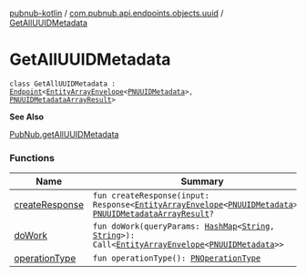 [pubnub-kotlin](../../index.md) / [com.pubnub.api.endpoints.objects.uuid](../index.md) / [GetAllUUIDMetadata](./index.md)

# GetAllUUIDMetadata

`class GetAllUUIDMetadata : `[`Endpoint`](../../com.pubnub.api/-endpoint/index.md)`<`[`EntityArrayEnvelope`](../../com.pubnub.api.models.server.objects_api/-entity-array-envelope/index.md)`<`[`PNUUIDMetadata`](../../com.pubnub.api.models.consumer.objects.uuid/-p-n-u-u-i-d-metadata/index.md)`>, `[`PNUUIDMetadataArrayResult`](../../com.pubnub.api.models.consumer.objects.uuid/-p-n-u-u-i-d-metadata-array-result/index.md)`>`

**See Also**

[PubNub.getAllUUIDMetadata](../../com.pubnub.api/-pub-nub/get-all-u-u-i-d-metadata.md)

### Functions

| Name | Summary |
|---|---|
| [createResponse](create-response.md) | `fun createResponse(input: Response<`[`EntityArrayEnvelope`](../../com.pubnub.api.models.server.objects_api/-entity-array-envelope/index.md)`<`[`PNUUIDMetadata`](../../com.pubnub.api.models.consumer.objects.uuid/-p-n-u-u-i-d-metadata/index.md)`>>): `[`PNUUIDMetadataArrayResult`](../../com.pubnub.api.models.consumer.objects.uuid/-p-n-u-u-i-d-metadata-array-result/index.md)`?` |
| [doWork](do-work.md) | `fun doWork(queryParams: `[`HashMap`](https://docs.oracle.com/javase/6/docs/api/java/util/HashMap.html)`<`[`String`](https://kotlinlang.org/api/latest/jvm/stdlib/kotlin/-string/index.html)`, `[`String`](https://kotlinlang.org/api/latest/jvm/stdlib/kotlin/-string/index.html)`>): Call<`[`EntityArrayEnvelope`](../../com.pubnub.api.models.server.objects_api/-entity-array-envelope/index.md)`<`[`PNUUIDMetadata`](../../com.pubnub.api.models.consumer.objects.uuid/-p-n-u-u-i-d-metadata/index.md)`>>` |
| [operationType](operation-type.md) | `fun operationType(): `[`PNOperationType`](../../com.pubnub.api.enums/-p-n-operation-type/index.md) |
